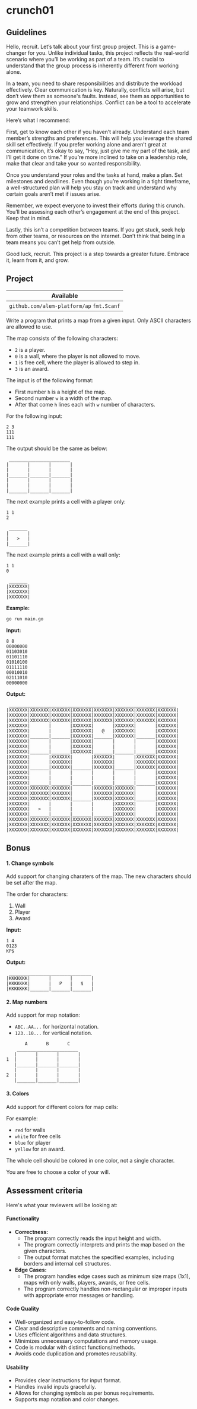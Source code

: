 # crunch01

## Guidelines

<p data-story-username="aberonshin"> Hello, recruit. Let’s talk about your first group project. This is a game-changer for you. Unlike individual tasks, this project reflects the real-world scenario where you’ll be working as part of a team. It’s crucial to understand that the group process is inherently different from working alone.

In a team, you need to share responsibilities and distribute the workload effectively. Clear communication is key. Naturally, conflicts will arise, but don’t view them as someone's faults. Instead, see them as opportunities to grow and strengthen your relationships. Conflict can be a tool to accelerate your teamwork skills.

Here’s what I recommend:

First, get to know each other if you haven’t already. Understand each team member’s strengths and preferences. This will help you leverage the shared skill set effectively. If you prefer working alone and aren’t great at communication, it’s okay to say, "Hey, just give me my part of the task, and I’ll get it done on time." If you’re more inclined to take on a leadership role, make that clear and take your so wanted responsibility.

Once you understand your roles and the tasks at hand, make a plan. Set milestones and deadlines. Even though you’re working in a tight timeframe, a well-structured plan will help you stay on track and understand why certain goals aren’t met if issues arise.

Remember, we expect everyone to invest their efforts during this crunch. You’ll be assessing each other’s engagement at the end of this project. Keep that in mind.

Lastly, this isn’t a competition between teams. If you get stuck, seek help from other teams, or resources on the internet. Don’t think that being in a team means you can’t get help from outside.

Good luck, recruit. This project is a step towards a greater future. Embrace it, learn from it, and grow.</p>

## Project

| Available                     |
| ----------------------------- |
| `github.com/alem-platform/ap` `fmt.Scanf` |

Write a program that prints a map from a given input. Only ASCII characters are allowed to use.

The map consists of the following characters:
- `2` is a player.
- `0` is a wall, where the player is not allowed to move.
- `1` is free cell, where the player is allowed to step in.
- `3` is an award.

The input is of the following format:
- First number `h` is a height of the map.
- Second number `w` is a width of the map.
- After that come `h` lines each with `w` number of characters.

For the following input:

```
2 3
111
111
```

The output should be the same as below:

```
 _______________________
|       |       |       |
|       |       |       |
|_______|_______|_______|
|       |       |       |
|       |       |       |
|_______|_______|_______|
```

The next example prints a cell with a player only:

```
1 1
2
```

```
 _______
|       |
|   >   |
|_______|
```

The next example prints a cell with a wall only:

```
1 1
0
```

```
 _______
|XXXXXXX|
|XXXXXXX|
|XXXXXXX|
```


**Example:**

```sh
go run main.go
```

**Input:**

```
8 8
00000000
01103010
01101110
01010100
01111110
00010010
02111010
00000000
```

**Output:**

```
 _______________________________________________________________
|XXXXXXX|XXXXXXX|XXXXXXX|XXXXXXX|XXXXXXX|XXXXXXX|XXXXXXX|XXXXXXX|
|XXXXXXX|XXXXXXX|XXXXXXX|XXXXXXX|XXXXXXX|XXXXXXX|XXXXXXX|XXXXXXX|
|XXXXXXX|XXXXXXX|XXXXXXX|XXXXXXX|XXXXXXX|XXXXXXX|XXXXXXX|XXXXXXX|
|XXXXXXX|       |       |XXXXXXX|       |XXXXXXX|       |XXXXXXX|
|XXXXXXX|       |       |XXXXXXX|   @   |XXXXXXX|       |XXXXXXX|
|XXXXXXX|_______|_______|XXXXXXX|_______|XXXXXXX|_______|XXXXXXX|
|XXXXXXX|       |       |XXXXXXX|       |       |       |XXXXXXX|
|XXXXXXX|       |       |XXXXXXX|       |       |       |XXXXXXX|
|XXXXXXX|_______|_______|XXXXXXX|_______|_______|_______|XXXXXXX|
|XXXXXXX|       |XXXXXXX|       |XXXXXXX|       |XXXXXXX|XXXXXXX|
|XXXXXXX|       |XXXXXXX|       |XXXXXXX|       |XXXXXXX|XXXXXXX|
|XXXXXXX|_______|XXXXXXX|_______|XXXXXXX|_______|XXXXXXX|XXXXXXX|
|XXXXXXX|       |       |       |       |       |       |XXXXXXX|
|XXXXXXX|       |       |       |       |       |       |XXXXXXX|
|XXXXXXX|_______|_______|_______|_______|_______|_______|XXXXXXX|
|XXXXXXX|XXXXXXX|XXXXXXX|       |XXXXXXX|XXXXXXX|       |XXXXXXX|
|XXXXXXX|XXXXXXX|XXXXXXX|       |XXXXXXX|XXXXXXX|       |XXXXXXX|
|XXXXXXX|XXXXXXX|XXXXXXX|_______|XXXXXXX|XXXXXXX|_______|XXXXXXX|
|XXXXXXX|       |       |       |       |XXXXXXX|       |XXXXXXX|
|XXXXXXX|   >   |       |       |       |XXXXXXX|       |XXXXXXX|
|XXXXXXX|_______|_______|_______|_______|XXXXXXX|       |XXXXXXX|
|XXXXXXX|XXXXXXX|XXXXXXX|XXXXXXX|XXXXXXX|XXXXXXX|XXXXXXX|XXXXXXX|
|XXXXXXX|XXXXXXX|XXXXXXX|XXXXXXX|XXXXXXX|XXXXXXX|XXXXXXX|XXXXXXX|
|XXXXXXX|XXXXXXX|XXXXXXX|XXXXXXX|XXXXXXX|XXXXXXX|XXXXXXX|XXXXXXX|
```

## Bonus

#### 1. Change symbols

Add support for changing charaters of the map. The new characters should be set after the map.

The order for characters:
1. Wall
2. Player
3. Award

**Input:**

```
1 4
0123
KP$
```

**Output:**

```
 _______________________________
|KKKKKKK|       |       |       |
|KKKKKKK|       |   P   |   $   |
|KKKKKKK|_______|_______|_______|
```

#### 2. Map numbers

Add support for map notation:
- `ABC..AA...` for horizontal notation.
- `123..10...` for vertical notation.


```
       A       B       C    
    _______________________ 
   |       |       |       |
1  |       |       |       |
   |_______|_______|_______|
   |       |       |       |
2  |       |       |       |
   |_______|_______|_______|
```

#### 3. Colors

Add support for different colors for map cells:

For example:
- `red` for walls
- `white` for free cells
- `blue` for player
- `yellow` for an award.

The whole cell should be colored in one color, not a single character.

You are free to choose a color of your will.

## Assessment criteria

Here's what your reviewers will be looking at:

#### Functionality
- **Correctness:**
  - The program correctly reads the input height and width.
  - The program correctly interprets and prints the map based on the given characters.
  - The output format matches the specified examples, including borders and internal cell structures.
- **Edge Cases:**
  - The program handles edge cases such as minimum size maps (1x1), maps with only walls, players, awards, or free cells.
  - The program correctly handles non-rectangular or improper inputs with appropriate error messages or handling.

#### Code Quality
- Well-organized and easy-to-follow code.
- Clear and descriptive comments and naming conventions.
- Uses efficient algorithms and data structures.
- Minimizes unnecessary computations and memory usage.
- Code is modular with distinct functions/methods.
- Avoids code duplication and promotes reusability.

#### Usability
- Provides clear instructions for input format.
- Handles invalid inputs gracefully.
- Allows for changing symbols as per bonus requirements.
- Supports map notation and color changes.


